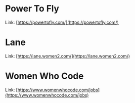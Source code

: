 # Power To Fly
Link: [https://powertofly.com/](https://powertofly.com/)

# Lane
Link: [https://lane.women2.com/](https://lane.women2.com/)

# Women Who Code
Link: [https://www.womenwhocode.com/jobs](https://www.womenwhocode.com/jobs)
